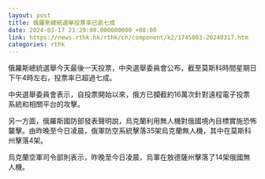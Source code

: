 ```yaml
---
layout: post
title: 俄羅斯總統選舉投票率已逾七成
date: 2024-03-17 21:29:08.000000000 +08:00
link: https://news.rthk.hk/rthk/ch/component/k2/1745003-20240317.htm
categories: rthk
---
```


俄羅斯總統選舉今天最後一天投票，中央選舉委員會公布，截至莫斯科時間星期日下午4時左右，投票率已超過七成。

中央選舉委員會表示，自投票開始以來，俄方已攔截約16萬次針對遠程電子投票系統和相關平台的攻擊。

另一方面，俄羅斯國防部發表聲明說，烏克蘭利用無人機對俄國境內目標實施恐怖襲擊。由昨晚至今日凌晨，俄軍防空系統擊落35架烏克蘭無人機，其中在莫斯科州擊落4架。

烏克蘭空軍司令部則表示，昨晚至今日凌晨，烏軍在敖德薩州擊落了14架俄國無人機。
